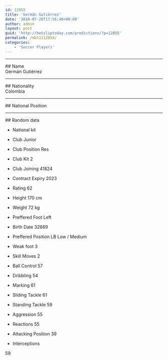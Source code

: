 ```yaml
---
id: 12855
title: 'Germán Gutiérrez'
date: '2010-07-26T17:56:40+00:00'
author: admin
layout: post
guid: 'http://betsliptoday.com/predictions/?p=12855'
permalink: /mbt1112854/
categories:
    - 'Soccer Players'
---
```


- - - - - -

\## Name  
 Germán Gutiérrez

- - - - - -

\## Nationality  
 Colombia

- - - - - -

\## National Position

- - - - - -

\## Random data

- National kit
- Club
 Junior

- Club Position
 Res

- Club Kit
 2

- Club Joining
 41824

- Contract Expiry
 2023

- Rating
 62

- Height
 170 cm

- Weight
 72 kg

- Preffered Foot
 Left

- Birth Date
 32889

- Preffered Position
 LB Low / Medium

- Weak foot
 3

- Skill Moves
 2

- Ball Control
 57

- Dribbling
 54

- Marking
 61

- Sliding Tackle
 61

- Standing Tackle
 59

- Aggression
 55

- Reactions
 55

- Attacking Position
 39

- Interceptions

 59